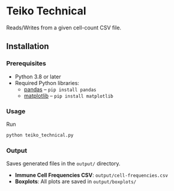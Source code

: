 # Teiko Technical
 
Reads/Writes from a given cell-count CSV file.

## Installation

### Prerequisites
- Python 3.8 or later  
- Required Python libraries:  
  - [pandas](https://pandas.pydata.org/) – `pip install pandas`  
  - [matplotlib](https://matplotlib.org/) – `pip install matplotlib`  

### Usage
Run
```sh
python teiko_technical.py
```

### Output
Saves generated files in the `output/` directory.
- **Immune Cell Frequencies CSV**: `output/cell-frequencies.csv`
- **Boxplots**: All plots are saved in `output/boxplots/`